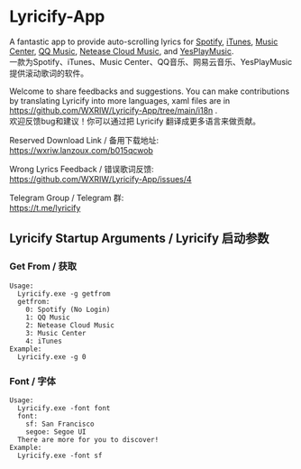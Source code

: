 # Lyricify-App
A fantastic app to provide auto-scrolling lyrics for [Spotify](https://www.spotify.com), [iTunes](https://music.apple.com), [Music Center](https://www.sony.com/electronics/support/articles/MC4PC020001), [QQ Music](https://y.qq.com), [Netease Cloud Music](https://music.163.com), and [YesPlayMusic](https://github.com/qier222/YesPlayMusic).  
一款为Spotify、iTunes、Music Center、QQ音乐、网易云音乐、YesPlayMusic提供滚动歌词的软件。

Welcome to share feedbacks and suggestions. You can make contributions by translating Lyricify into more languages, xaml files are in https://github.com/WXRIW/Lyricify-App/tree/main/i18n .  
欢迎反馈bug和建议！你可以通过把 Lyricify 翻译成更多语言来做贡献。

Reserved Download Link / 备用下载地址:  
https://wxriw.lanzoux.com/b015qcwob

Wrong Lyrics Feedback / 错误歌词反馈:  
https://github.com/WXRIW/Lyricify-App/issues/4

Telegram Group / Telegram 群:  
https://t.me/lyricify

## Lyricify Startup Arguments / Lyricify 启动参数
### Get From / 获取
```
Usage:  
  Lyricify.exe -g getfrom  
  getfrom:  
    0: Spotify (No Login)  
    1: QQ Music  
    2: Netease Cloud Music  
    3: Music Center  
    4: iTunes  
Example:  
  Lyricify.exe -g 0
```

### Font / 字体
```
Usage:  
  Lyricify.exe -font font  
  font:  
    sf: San Francisco  
    segoe: Segoe UI
  There are more for you to discover!  
Example:  
  Lyricify.exe -font sf
```
